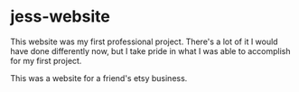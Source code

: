 # jess-website
This website was my first professional project. There's a lot of it I would have done differently now, but I take pride in what I was able to accomplish for my first project. 

This was a website for a friend's etsy business. 
